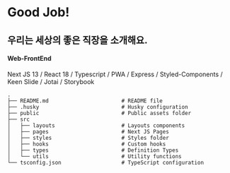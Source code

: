 # Good Job!

## 우리는 세상의 좋은 직장을 소개해요.

#### Web-FrontEnd

Next JS 13 / React 18 / Typescript / PWA / Express /
Styled-Components / Keen Slide / Jotai / Storybook

```shell
.
├── README.md                       # README file
├── .husky                          # Husky configuration
├── public                          # Public assets folder
├── src
│   ├── layouts                     # Layouts components
│   ├── pages                       # Next JS Pages
│   ├── styles                      # Styles folder
│   ├── hooks                       # Custom hooks
│   ├── types                       # Definition Types
│   └── utils                       # Utility functions
└── tsconfig.json                   # TypeScript configuration
```
